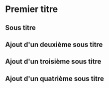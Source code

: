 # Premier titre
## Sous titre
## Ajout d'un deuxième sous titre
## Ajout d'un troisième sous titre
## Ajout d'un quatrième sous titre